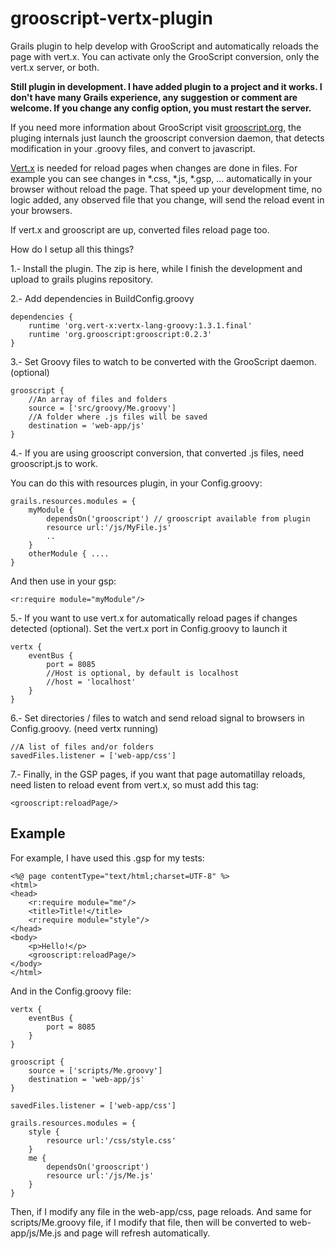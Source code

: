 grooscript-vertx-plugin
=======================

Grails plugin to help develop with GrooScript and automatically reloads the page with vert.x. You can activate only the GrooScript conversion, only the vert.x server, or both.

**Still plugin in development. I have added plugin to a project and it works. I don't have many Grails experience, any suggestion or comment are welcome. If you change any config option, you must restart the server.**

If you need more information about GrooScript visit [grooscript.org](http://grooscript.org), the pluging internals just launch the grooscript conversion daemon, that detects modification in your .groovy files, and convert to javascript.

[Vert.x](http://vertx.io) is needed for reload pages when changes are done in files. For example you can see changes in *.css, *.js, *.gsp, … automatically in your browser without reload the page. That speed up your development time, no logic added, any observed file that you change, will send the reload event in your browsers.

If vert.x and grooscript are up, converted files reload page too.

How do I setup all this things?

1.- Install the plugin. The zip is here, while I finish the development and upload to grails plugins repository.

2.- Add dependencies in BuildConfig.groovy

    dependencies {
        runtime 'org.vert-x:vertx-lang-groovy:1.3.1.final'
        runtime 'org.grooscript:grooscript:0.2.3'
    }

3.- Set Groovy files to watch to be converted with the GrooScript daemon. (optional)

    grooscript {
        //An array of files and folders
        source = ['src/groovy/Me.groovy']
        //A folder where .js files will be saved
        destination = 'web-app/js'
    }

4.- If you are using grooscript conversion, that converted .js files, need grooscript.js to work.

You can do this with resources plugin, in your Config.groovy:

    grails.resources.modules = {
        myModule {
            dependsOn('grooscript') // grooscript available from plugin
            resource url:'/js/MyFile.js'
            ..
        }
        otherModule { ....
    }

And then use in your gsp:

    <r:require module="myModule"/>

5.- If you want to use vert.x for automatically reload pages if changes detected (optional). Set the vert.x port in Config.groovy to launch it

    vertx {
        eventBus {
            port = 8085
            //Host is optional, by default is localhost
            //host = 'localhost'
        }
    }

6.- Set directories / files to watch and send reload signal to browsers in Config.groovy. (need vertx running)

    //A list of files and/or folders
    savedFiles.listener = ['web-app/css']

7.- Finally, in the GSP pages, if you want that page automatillay reloads, need listen to reload event from vert.x, so must add this tag:

	<grooscript:reloadPage/>

## Example

For example, I have used this .gsp for my tests:

	<%@ page contentType="text/html;charset=UTF-8" %>
	<html>
	<head>
    	<r:require module="me"/>
  		<title>Title!</title>
    	<r:require module="style"/>
    </head>
	<body>
		<p>Hello!</p>
		<grooscript:reloadPage/>
	</body>
	</html>

And in the Config.groovy file:

	vertx {
    	eventBus {
        	port = 8085
    	}
	}

	grooscript {
    	source = ['scripts/Me.groovy']
    	destination = 'web-app/js'
	}

	savedFiles.listener = ['web-app/css']

	grails.resources.modules = {
    	style {
        	resource url:'/css/style.css'
    	}
    	me {
        	dependsOn('grooscript')
        	resource url:'/js/Me.js'
    	}
	}

Then, if I modify any file in the web-app/css, page reloads. And same for scripts/Me.groovy file, if I modify that file, then will be converted to web-app/js/Me.js and page will refresh automatically.


